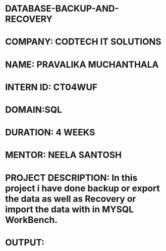 # DATABASE-BACKUP-AND-RECOVERY


# COMPANY: CODTECH IT SOLUTIONS

# NAME: PRAVALIKA MUCHANTHALA

# INTERN ID: CT04WUF

# DOMAIN:SQL

# DURATION: 4 WEEKS

# MENTOR: NEELA SANTOSH

# PROJECT DESCRIPTION:  In this project i have done backup or export the data as well as Recovery or import the data with in MYSQL WorkBench.

# OUTPUT:





